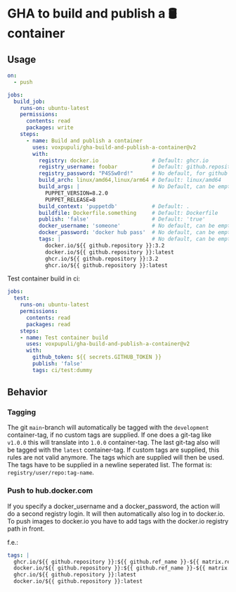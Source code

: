 # GHA to build and publish a 🛢️ container

## Usage

```yaml
on:
  - push

jobs:
  build_job:
    runs-on: ubuntu-latest
    permissions:
      contents: read
      packages: write
    steps:
      - name: Build and publish a container
        uses: voxpupuli/gha-build-and-publish-a-container@v2
        with:
          registry: docker.io                 # Default: ghcr.io
          registry_username: foobar           # Default: github.repository_owner
          registry_password: "P4SSw0rd!"      # No default, for github set it to ${{ secrets.GITHUB_TOKEN }}
          build_arch: linux/amd64,linux/arm64 # Default: linux/amd64
          build_args: |                       # No Default, can be empty
            PUPPET_VERSION=8.2.0
            PUPPET_RELEASE=8
          build_context: 'puppetdb'           # Default: .
          buildfile: Dockerfile.something     # Default: Dockerfile
          publish: 'false'                    # Default: 'true'
          docker_username: 'someone'          # No default, can be empty
          docker_password: 'docker hub pass'  # No default, can be empty
          tags: |                             # No default, can be empty
            docker.io/${{ github.repository }}:3.2
            docker.io/${{ github.repository }}:latest
            ghcr.io/${{ github.repository }}:3.2
            ghcr.io/${{ github.repository }}:latest
```

Test container build in ci:

```yaml
jobs:
  test:
    runs-on: ubuntu-latest
    permissions:
      contents: read
      packages: read
    steps:
    - name: Test container build
      uses: voxpupuli/gha-build-and-publish-a-container@v2
      with:
        github_token: ${{ secrets.GITHUB_TOKEN }}
        publish: 'false'
        tags: ci/test:dummy
```

## Behavior

### Tagging

The git `main`-branch will automatically be tagged with the `development` container-tag, if no custom tags are supplied.
If one does a git-tag like `v1.0.0` this will translate into `1.0.0` container-tag.
The last git-tag also will be tagged with the `latest` container-tag.
If custom tags are supplied, this rules are not valid anymore.
The tags which are supplied will then be used. The tags have to be supplied in a newline seperated list.
The format is: `registry/user/repo:tag-name`.

### Push to hub.docker.com

If you specify a docker_username and a docker_password, the action will do a second registry login.
It will then automatically also log in to docker.io. To push images to docker.io you have to add tags with the docker.io registry path in front.

f.e.:

```yaml
tags: |
  ghcr.io/${{ github.repository }}:${{ github.ref_name }}-${{ matrix.release }}
  docker.io/${{ github.repository }}:${{ github.ref_name }}-${{ matrix.release }}
  ghcr.io/${{ github.repository }}:latest
  docker.io/${{ github.repository }}:latest
```

